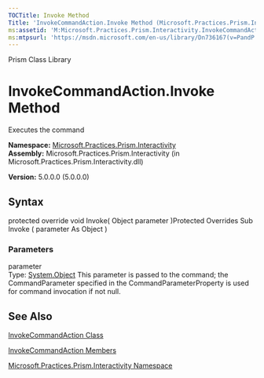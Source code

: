 ```yaml
---
TOCTitle: Invoke Method
Title: 'InvokeCommandAction.Invoke Method (Microsoft.Practices.Prism.Interactivity)'
ms:assetid: 'M:Microsoft.Practices.Prism.Interactivity.InvokeCommandAction.Invoke(System.Object)'
ms:mtpsurl: 'https://msdn.microsoft.com/en-us/library/Dn736167(v=PandP.50)'
---
```


Prism Class Library

InvokeCommandAction.Invoke Method
=====================================

Executes the command

**Namespace:** [Microsoft.Practices.Prism.Interactivity](https://msdn.microsoft.com/n:microsoft.practices.prism.interactivity)
**Assembly:** Microsoft.Practices.Prism.Interactivity (in Microsoft.Practices.Prism.Interactivity.dll)

**Version:** 5.0.0.0 (5.0.0.0)

## Syntax


<span id="syntaxToggle"></span>protected override void Invoke( Object parameter )Protected Overrides Sub Invoke ( parameter As Object )

### Parameters

parameter  
Type: [System.Object](http://msdn2.microsoft.com/en-us/library/e5kfa45b)
This parameter is passed to the command; the CommandParameter specified in the CommandParameterProperty is used for command invocation if not null.

See Also
--------


[InvokeCommandAction Class](https://msdn.microsoft.com/t:microsoft.practices.prism.interactivity.invokecommandaction)

[InvokeCommandAction Members](https://msdn.microsoft.com/allmembers.t:microsoft.practices.prism.interactivity.invokecommandaction)

[Microsoft.Practices.Prism.Interactivity Namespace](https://msdn.microsoft.com/n:microsoft.practices.prism.interactivity)
